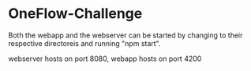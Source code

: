 # OneFlow-Challenge

Both the webapp and the webserver can be started by changing to their respective directoreis and running "npm start".

webserver hosts on port 8080,
webapp hosts on port 4200
